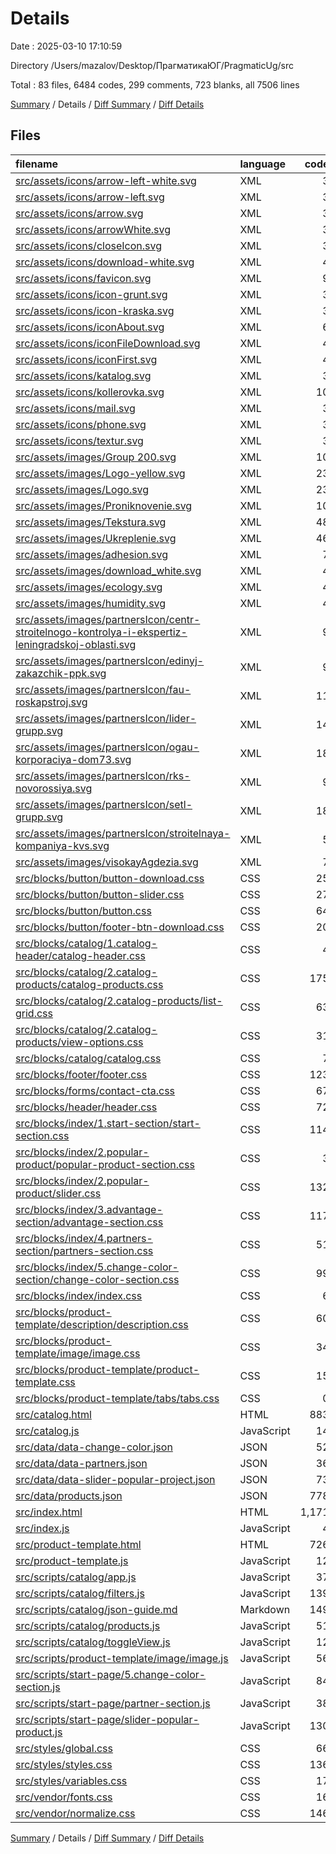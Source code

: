 # Details

Date : 2025-03-10 17:10:59

Directory /Users/mazalov/Desktop/ПрагматикаЮГ/PragmaticUg/src

Total : 83 files,  6484 codes, 299 comments, 723 blanks, all 7506 lines

[Summary](results.md) / Details / [Diff Summary](diff.md) / [Diff Details](diff-details.md)

## Files
| filename | language | code | comment | blank | total |
| :--- | :--- | ---: | ---: | ---: | ---: |
| [src/assets/icons/arrow-left-white.svg](/src/assets/icons/arrow-left-white.svg) | XML | 3 | 0 | 1 | 4 |
| [src/assets/icons/arrow-left.svg](/src/assets/icons/arrow-left.svg) | XML | 3 | 0 | 1 | 4 |
| [src/assets/icons/arrow.svg](/src/assets/icons/arrow.svg) | XML | 3 | 0 | 1 | 4 |
| [src/assets/icons/arrowWhite.svg](/src/assets/icons/arrowWhite.svg) | XML | 3 | 0 | 1 | 4 |
| [src/assets/icons/closeIcon.svg](/src/assets/icons/closeIcon.svg) | XML | 3 | 0 | 1 | 4 |
| [src/assets/icons/download-white.svg](/src/assets/icons/download-white.svg) | XML | 4 | 0 | 1 | 5 |
| [src/assets/icons/favicon.svg](/src/assets/icons/favicon.svg) | XML | 9 | 0 | 1 | 10 |
| [src/assets/icons/icon-grunt.svg](/src/assets/icons/icon-grunt.svg) | XML | 3 | 0 | 1 | 4 |
| [src/assets/icons/icon-kraska.svg](/src/assets/icons/icon-kraska.svg) | XML | 3 | 0 | 1 | 4 |
| [src/assets/icons/iconAbout.svg](/src/assets/icons/iconAbout.svg) | XML | 6 | 0 | 1 | 7 |
| [src/assets/icons/iconFileDownload.svg](/src/assets/icons/iconFileDownload.svg) | XML | 4 | 0 | 1 | 5 |
| [src/assets/icons/iconFirst.svg](/src/assets/icons/iconFirst.svg) | XML | 4 | 0 | 1 | 5 |
| [src/assets/icons/katalog.svg](/src/assets/icons/katalog.svg) | XML | 3 | 0 | 1 | 4 |
| [src/assets/icons/kollerovka.svg](/src/assets/icons/kollerovka.svg) | XML | 10 | 0 | 1 | 11 |
| [src/assets/icons/mail.svg](/src/assets/icons/mail.svg) | XML | 3 | 0 | 1 | 4 |
| [src/assets/icons/phone.svg](/src/assets/icons/phone.svg) | XML | 3 | 0 | 1 | 4 |
| [src/assets/icons/textur.svg](/src/assets/icons/textur.svg) | XML | 3 | 0 | 1 | 4 |
| [src/assets/images/Group 200.svg](/src/assets/images/Group%20200.svg) | XML | 10 | 0 | 1 | 11 |
| [src/assets/images/Logo-yellow.svg](/src/assets/images/Logo-yellow.svg) | XML | 23 | 0 | 1 | 24 |
| [src/assets/images/Logo.svg](/src/assets/images/Logo.svg) | XML | 23 | 0 | 1 | 24 |
| [src/assets/images/Proniknovenie.svg](/src/assets/images/Proniknovenie.svg) | XML | 10 | 0 | 1 | 11 |
| [src/assets/images/Tekstura.svg](/src/assets/images/Tekstura.svg) | XML | 48 | 0 | 1 | 49 |
| [src/assets/images/Ukreplenie.svg](/src/assets/images/Ukreplenie.svg) | XML | 46 | 0 | 1 | 47 |
| [src/assets/images/adhesion.svg](/src/assets/images/adhesion.svg) | XML | 7 | 0 | 1 | 8 |
| [src/assets/images/download\_white.svg](/src/assets/images/download_white.svg) | XML | 4 | 0 | 1 | 5 |
| [src/assets/images/ecology.svg](/src/assets/images/ecology.svg) | XML | 4 | 0 | 1 | 5 |
| [src/assets/images/humidity.svg](/src/assets/images/humidity.svg) | XML | 4 | 0 | 1 | 5 |
| [src/assets/images/partnersIcon/centr-stroitelnogo-kontrolya-i-ekspertiz-leningradskoj-oblasti.svg](/src/assets/images/partnersIcon/centr-stroitelnogo-kontrolya-i-ekspertiz-leningradskoj-oblasti.svg) | XML | 9 | 0 | 1 | 10 |
| [src/assets/images/partnersIcon/edinyj-zakazchik-ppk.svg](/src/assets/images/partnersIcon/edinyj-zakazchik-ppk.svg) | XML | 9 | 0 | 1 | 10 |
| [src/assets/images/partnersIcon/fau-roskapstroj.svg](/src/assets/images/partnersIcon/fau-roskapstroj.svg) | XML | 11 | 0 | 1 | 12 |
| [src/assets/images/partnersIcon/lider-grupp.svg](/src/assets/images/partnersIcon/lider-grupp.svg) | XML | 14 | 0 | 1 | 15 |
| [src/assets/images/partnersIcon/ogau-korporaciya-dom73.svg](/src/assets/images/partnersIcon/ogau-korporaciya-dom73.svg) | XML | 18 | 0 | 1 | 19 |
| [src/assets/images/partnersIcon/rks-novorossiya.svg](/src/assets/images/partnersIcon/rks-novorossiya.svg) | XML | 9 | 0 | 1 | 10 |
| [src/assets/images/partnersIcon/setl-grupp.svg](/src/assets/images/partnersIcon/setl-grupp.svg) | XML | 18 | 0 | 1 | 19 |
| [src/assets/images/partnersIcon/stroitelnaya-kompaniya-kvs.svg](/src/assets/images/partnersIcon/stroitelnaya-kompaniya-kvs.svg) | XML | 5 | 0 | 1 | 6 |
| [src/assets/images/visokayAgdezia.svg](/src/assets/images/visokayAgdezia.svg) | XML | 7 | 0 | 1 | 8 |
| [src/blocks/button/button-download.css](/src/blocks/button/button-download.css) | CSS | 25 | 0 | 5 | 30 |
| [src/blocks/button/button-slider.css](/src/blocks/button/button-slider.css) | CSS | 27 | 0 | 6 | 33 |
| [src/blocks/button/button.css](/src/blocks/button/button.css) | CSS | 64 | 0 | 8 | 72 |
| [src/blocks/button/footer-btn-download.css](/src/blocks/button/footer-btn-download.css) | CSS | 20 | 0 | 2 | 22 |
| [src/blocks/catalog/1.catalog-header/catalog-header.css](/src/blocks/catalog/1.catalog-header/catalog-header.css) | CSS | 4 | 0 | 1 | 5 |
| [src/blocks/catalog/2.catalog-products/catalog-products.css](/src/blocks/catalog/2.catalog-products/catalog-products.css) | CSS | 175 | 2 | 33 | 210 |
| [src/blocks/catalog/2.catalog-products/list-grid.css](/src/blocks/catalog/2.catalog-products/list-grid.css) | CSS | 63 | 2 | 12 | 77 |
| [src/blocks/catalog/2.catalog-products/view-options.css](/src/blocks/catalog/2.catalog-products/view-options.css) | CSS | 31 | 0 | 5 | 36 |
| [src/blocks/catalog/catalog.css](/src/blocks/catalog/catalog.css) | CSS | 7 | 0 | 3 | 10 |
| [src/blocks/footer/footer.css](/src/blocks/footer/footer.css) | CSS | 123 | 0 | 23 | 146 |
| [src/blocks/forms/contact-cta.css](/src/blocks/forms/contact-cta.css) | CSS | 67 | 0 | 9 | 76 |
| [src/blocks/header/header.css](/src/blocks/header/header.css) | CSS | 72 | 0 | 18 | 90 |
| [src/blocks/index/1.start-section/start-section.css](/src/blocks/index/1.start-section/start-section.css) | CSS | 114 | 1 | 24 | 139 |
| [src/blocks/index/2.popular-product/popular-product-section.css](/src/blocks/index/2.popular-product/popular-product-section.css) | CSS | 3 | 0 | 1 | 4 |
| [src/blocks/index/2.popular-product/slider.css](/src/blocks/index/2.popular-product/slider.css) | CSS | 132 | 0 | 21 | 153 |
| [src/blocks/index/3.advantage-section/advantage-section.css](/src/blocks/index/3.advantage-section/advantage-section.css) | CSS | 117 | 2 | 23 | 142 |
| [src/blocks/index/4.partners-section/partners-section.css](/src/blocks/index/4.partners-section/partners-section.css) | CSS | 51 | 1 | 8 | 60 |
| [src/blocks/index/5.change-color-section/change-color-section.css](/src/blocks/index/5.change-color-section/change-color-section.css) | CSS | 99 | 13 | 17 | 129 |
| [src/blocks/index/index.css](/src/blocks/index/index.css) | CSS | 6 | 0 | 1 | 7 |
| [src/blocks/product-template/description/description.css](/src/blocks/product-template/description/description.css) | CSS | 60 | 0 | 12 | 72 |
| [src/blocks/product-template/image/image.css](/src/blocks/product-template/image/image.css) | CSS | 34 | 1 | 7 | 42 |
| [src/blocks/product-template/product-template.css](/src/blocks/product-template/product-template.css) | CSS | 15 | 0 | 2 | 17 |
| [src/blocks/product-template/tabs/tabs.css](/src/blocks/product-template/tabs/tabs.css) | CSS | 0 | 0 | 1 | 1 |
| [src/catalog.html](/src/catalog.html) | HTML | 883 | 22 | 35 | 940 |
| [src/catalog.js](/src/catalog.js) | JavaScript | 14 | 2 | 3 | 19 |
| [src/data/data-change-color.json](/src/data/data-change-color.json) | JSON | 52 | 0 | 1 | 53 |
| [src/data/data-partners.json](/src/data/data-partners.json) | JSON | 36 | 0 | 1 | 37 |
| [src/data/data-slider-popular-project.json](/src/data/data-slider-popular-project.json) | JSON | 73 | 0 | 2 | 75 |
| [src/data/products.json](/src/data/products.json) | JSON | 778 | 0 | 3 | 781 |
| [src/index.html](/src/index.html) | HTML | 1,171 | 14 | 85 | 1,270 |
| [src/index.js](/src/index.js) | JavaScript | 4 | 0 | 1 | 5 |
| [src/product-template.html](/src/product-template.html) | HTML | 726 | 9 | 29 | 764 |
| [src/product-template.js](/src/product-template.js) | JavaScript | 12 | 4 | 6 | 22 |
| [src/scripts/catalog/app.js](/src/scripts/catalog/app.js) | JavaScript | 37 | 8 | 8 | 53 |
| [src/scripts/catalog/filters.js](/src/scripts/catalog/filters.js) | JavaScript | 139 | 10 | 16 | 165 |
| [src/scripts/catalog/json-guide.md](/src/scripts/catalog/json-guide.md) | Markdown | 149 | 0 | 25 | 174 |
| [src/scripts/catalog/products.js](/src/scripts/catalog/products.js) | JavaScript | 51 | 15 | 18 | 84 |
| [src/scripts/catalog/toggleView.js](/src/scripts/catalog/toggleView.js) | JavaScript | 12 | 3 | 4 | 19 |
| [src/scripts/product-template/image/image.js](/src/scripts/product-template/image/image.js) | JavaScript | 56 | 8 | 12 | 76 |
| [src/scripts/start-page/5.change-color-section.js](/src/scripts/start-page/5.change-color-section.js) | JavaScript | 84 | 22 | 30 | 136 |
| [src/scripts/start-page/partner-section.js](/src/scripts/start-page/partner-section.js) | JavaScript | 38 | 10 | 12 | 60 |
| [src/scripts/start-page/slider-popular-product.js](/src/scripts/start-page/slider-popular-product.js) | JavaScript | 130 | 18 | 36 | 184 |
| [src/styles/global.css](/src/styles/global.css) | CSS | 66 | 0 | 10 | 76 |
| [src/styles/styles.css](/src/styles/styles.css) | CSS | 136 | 1 | 27 | 164 |
| [src/styles/variables.css](/src/styles/variables.css) | CSS | 17 | 0 | 4 | 21 |
| [src/vendor/fonts.css](/src/vendor/fonts.css) | CSS | 16 | 0 | 2 | 18 |
| [src/vendor/normalize.css](/src/vendor/normalize.css) | CSS | 146 | 131 | 75 | 352 |

[Summary](results.md) / Details / [Diff Summary](diff.md) / [Diff Details](diff-details.md)